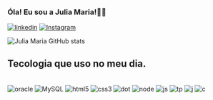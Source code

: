### Óla! Eu sou a Julia Maria!👩‍💻


[![linkedin](https://img.shields.io/badge/LinkedIn-0077B5?style=for-the-badge&logo=linkedin&logoColor=white)](https://www.linkedin.com/in/julia-maria-magalh%C3%A3es-81952b25b/)
[![Instagram](https://img.shields.io/badge/Instagram-E4405F?style=for-the-badge&logo=instagram&logoColor=white)](https://www.instagram.com/eu.juliaamaria_/)

![Julia Maria GitHub stats](https://github-readme-stats.vercel.app/api?username=DevJM1&show_icons=true&theme=dracula)

## Tecologia que uso no meu dia.

<div style="display:block"><br/>
 <img align="center" alt="oracle" src=" https://img.shields.io/badge/Oracle-F80000?style=for-the-badge&logo=oracle&logoColor=black"/>
 <img align="center" alt="MySQL" src= https://img.shields.io/badge/MySQL-005C84?style=for-the-badge&logo=mysql&logoColor=white"/>
<img align="center" alt="html5" src="https://img.shields.io/badge/HTML5-E34F26?style=for-the-badge&logo=html5&logoColor=white"/>
<img align="center" alt="css3" src="https://img.shields.io/badge/CSS3-1572B6?style=for-the-badge&logo=css3&logoColor=white"/>
<img align="center" alt="dot" src="https://img.shields.io/badge/.NET-5C2D91?style=for-the-badge&logo=.net&logoColor=white"/>
<img align="center" alt="node" src="https://img.shields.io/badge/Node.js-43853D?style=for-the-badge&logo=node.js&logoColor=white"/>
<img align="center" alt="js" src="https://img.shields.io/badge/JavaScript-F7DF1E?style=for-the-badge&logo=javascript&logoColor=black"/>
<img align="center" alt="tp" src="https://img.shields.io/badge/TypeScript-007ACC?style=for-the-badge&logo=typescript&logoColor=white"/>
<img align="center" alt="j" src="https://img.shields.io/badge/Java-ED8B00?style=for-the-badge&logo=openjdk&logoColor=white"/>
<img align="center" alt="c" src="https://img.shields.io/badge/C%23-239120?style=for-the-badge&logo=c-sharp&logoColor=white"/>

</div>

